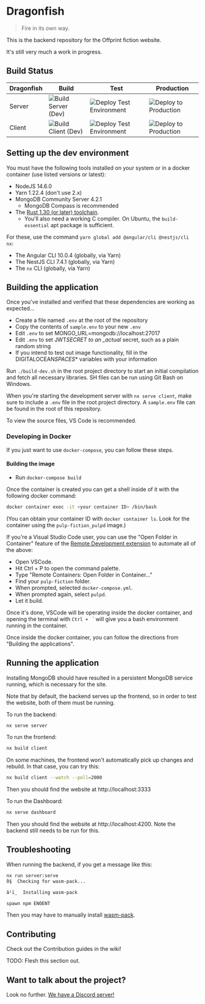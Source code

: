 # Dragonfish

> Fire in its own way.

This is the backend repository for the Offprint fiction website.

It's still very much a work in progress.

## Build Status

| Dragonfish | Build                                                                                                             | Test                                                                                                                      | Production                                                                                                          |
| ---------- | ----------------------------------------------------------------------------------------------------------------- | ------------------------------------------------------------------------------------------------------------------------- | ------------------------------------------------------------------------------------------------------------------- |
| Server     | ![Build Server (Dev)](<https://github.com/OffprintStudios/dragonfish/workflows/Build%20Server%20(Dev)/badge.svg>) | ![Deploy Test Environment](https://github.com/OffprintStudios/dragonfish/workflows/Deploy%20Test%20Environment/badge.svg) | ![Deploy to Production](https://github.com/OffprintStudios/dragonfish/workflows/Deploy%20to%20Production/badge.svg) |
| Client     | ![Build Client (Dev)](<https://github.com/OffprintStudios/dragonfish/workflows/Build%20Client%20(Dev)/badge.svg>) | ![Deploy Test Environment](https://github.com/OffprintStudios/dragonfish/workflows/Deploy%20Test%20Environment/badge.svg) | ![Deploy to Production](https://github.com/OffprintStudios/dragonfish/workflows/Deploy%20to%20Production/badge.svg) |

## Setting up the dev environment

You must have the following tools installed on your system or in a docker container (use listed versions or latest):

-   NodeJS 14.6.0
-   Yarn 1.22.4 (don't use 2.x)
-   MongoDB Community Server 4.2.1
    -   MongoDB Compass is recommended
-   The [Rust 1.30 (or later) toolchain](https://rustup.rs/).
    -   You'll also need a working C compiler. On Ubuntu, the `build-essential` apt package is sufficient.

For these, use the command `yarn global add @angular/cli @nestjs/cli nx`:

-   The Angular CLI 10.0.4 (globally, via Yarn)
-   The NestJS CLI 7.4.1 (globally, via Yarn)
-   The `nx` CLI (globally, via Yarn)

## Building the application

Once you've installed and verified that these dependencies are working as expected...

-   Create a file named `.env` at the root of the repository
-   Copy the contents of `sample.env` to your new `.env`
-   Edit `.env` to set MONGO_URL=mongodb://localhost:27017
-   Edit `.env` to set JWT*SECRET to an \_actual* secret, such as a plain random string
-   If you intend to test out image functionality, fill in the DIGITALOCEAN*SPACES*\* variables with your information

Run `./build-dev.sh` in the root project directory to start an initial compilation and fetch all necessary libraries. SH files can be run using Git Bash on Windows.

When you're starting the development server with `nx serve client`, make sure to include a `.env` file in the root project directory. A `sample.env` file can be found in the root of this repository.

To view the source files, VS Code is recommended.

### Developing in Docker

If you just want to use `docker-compose`, you can follow these steps.

#### Building the image

-   Run `docker-compose build`

Once the container is created you can get a shell inside of it with the following docker command:

```bash
docker container exec -it <your container ID> /bin/bash
```

(You can obtain your container ID with `docker container ls`. Look for the container using the `pulp-fiction_pulpd` image.)

If you're a Visual Studio Code user, you can use the "Open Folder in Container" feature of the [Remote Development extension](https://marketplace.visualstudio.com/items?itemName=ms-vscode-remote.vscode-remote-extensionpack) to automate all of the above:

-   Open VSCode.
-   Hit Ctrl + P to open the command palette.
-   Type "Remote Containers: Open Folder in Container..."
-   Find your `pulp-fiction` folder.
-   When prompted, selected `docker-compose.yml`.
-   When prompted again, select `pulpd`.
-   Let it build.

Once it's done, VSCode will be operating inside the docker container, and opening the terminal with `Ctrl + ` ` will give you a bash environment running in the container.

Once inside the docker container, you can follow the directions from "Building the applications".

## Running the application

Installing MongoDB should have resulted in a persistent MongoDB service running, which is necessary for the site.

Note that by default, the backend serves up the frontend, so in order to test the website, both of them must be running.

To run the backend:

```bash
nx serve server
```

To run the frontend:

```bash
nx build client
```

On some machines, the frontend won't automatically pick up changes and rebuild. In that case, you can try this:

```bash
nx build client --watch --poll=2000
```

Then you should find the website at http://localhost:3333

To run the Dashboard:

```bash
nx serve dashboard
```

Then you should find the website at http://localhost:4200. Note the backend still needs to be run for this.

## Troubleshooting

When running the backend, if you get a message like this:

```bash
nx run server:serve
ð§  Checking for wasm-pack...

â¹ï¸  Installing wasm-pack

spawn npm ENOENT
```

Then you may have to manually install [wasm-pack](https://rustwasm.github.io/wasm-pack/installer/).

## Contributing

Check out the Contribution guides in the wiki!

TODO: Flesh this section out.

## Want to talk about the project?

Look no further. [We have a Discord server!](https://discord.gg/9cnSwfn)
